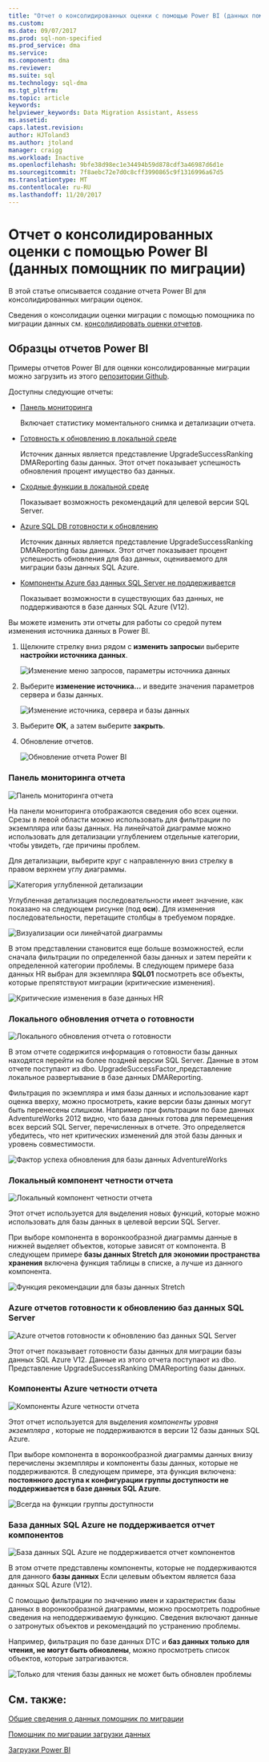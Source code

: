 ```yaml
---
title: "Отчет о консолидированных оценки с помощью Power BI (данных помощник миграции SQL Server) | Документы Microsoft"
ms.custom: 
ms.date: 09/07/2017
ms.prod: sql-non-specified
ms.prod_service: dma
ms.service: 
ms.component: dma
ms.reviewer: 
ms.suite: sql
ms.technology: sql-dma
ms.tgt_pltfrm: 
ms.topic: article
keywords: 
helpviewer_keywords: Data Migration Assistant, Assess
ms.assetid: 
caps.latest.revision: 
author: HJToland3
ms.author: jtoland
manager: craigg
ms.workload: Inactive
ms.openlocfilehash: 9bfe38d98ec1e34494b59d878cdf3a46987d6d1e
ms.sourcegitcommit: 7f8aebc72e7d0c8cff3990865c9f1316996a67d5
ms.translationtype: MT
ms.contentlocale: ru-RU
ms.lasthandoff: 11/20/2017
---
```

# <a name="report-on-your-consolidated-assessments-by-using-power-bi-data-migration-assistant"></a>Отчет о консолидированных оценки с помощью Power BI (данных помощник по миграции)

В этой статье описывается создание отчета Power BI для консолидированных миграции оценок.

Сведения о консолидации оценки миграции с помощью помощника по миграции данных см. [консолидировать оценки отчетов](../dma/dma-consolidatereports.md).

## <a name="sample-power-bi-reports"></a>Образцы отчетов Power BI

Примеры отчетов Power BI для оценки консолидированные миграции можно загрузить из этого [репозитории Github](https://github.com/Microsoft/sql-server-samples/tree/master/samples/features/data-migration-assistant).

Доступны следующие отчеты: 

- [Панель мониторинга](#dashboard--details)

  Включает статистику моментального снимка и детализации отчета.

- [Готовность к обновлению в локальной среде](#on-premises-upgrade-readiness--details)

  Источник данных является представление UpgradeSuccessRanking DMAReporting базы данных.  Этот отчет показывает успешность обновления процент имущество баз данных.

- [Сходные функции в локальной среде](#on-premise-feature-parity--details)

  Показывает возможность рекомендаций для целевой версии SQL Server.

- [Azure SQL DB готовности к обновлению](#azure-sql-db-upgrade-readiness--details)

  Источник данных является представление UpgradeSuccessRanking DMAReporting базы данных.  Этот отчет показывает процент успешность обновления для баз данных, оцениваемого для миграции базы данных SQL Azure.

- [Компоненты Azure баз данных SQL Server не поддерживается](#azure-sql-db-unsupported-features--details)

  Показывает возможности в существующих баз данных, не поддерживаются в базе данных SQL Azure (V12).

Вы можете изменить эти отчеты для работы со средой путем изменения источника данных в Power BI. 

1. Щелкните стрелку вниз рядом с **изменить запросы**и выберите **настройки источника данных**.

   ![Изменение меню запросов, параметры источника данных](../dma/media/DataSourceSettings.png)

1. Выберите **изменение источника...** и введите значения параметров сервера и базы данных.

   ![Изменение источника, сервера и базы данных](../dma/media/ChangeSource.png)

1. Выберите **ОК**, а затем выберите **закрыть**.

1. Обновление отчетов.

   ![Обновление отчета Power BI](../dma/media/RefreshReport.png)

### <a name="dashboard-report"></a>Панель мониторинга отчета

![Панель мониторинга отчета](../dma/media/DashboardReport.png)

На панели мониторинга отображаются сведения обо всех оценки. Срезы в левой области можно использовать для фильтрации по экземпляра или базы данных. На линейчатой диаграмме можно использовать для детализации углублением отдельные категории, чтобы увидеть, где причины проблем.

Для детализации, выберите круг с направленную вниз стрелку в правом верхнем углу диаграммы.

![Категория углубленной детализации](../dma/media/CategoryDrillDown.png)

Углубленная детализация последовательности имеет значение, как показано на следующем рисунке (под **оси**). Для изменения последовательности, перетащите столбцы в требуемом порядке.

![Визуализации оси линейчатой диаграммы](../dma/media/VisualizationsAxis.png)

В этом представлении становится еще больше возможностей, если сначала фильтрации по определенной базы данных и затем перейти к определенной категории проблемы. В следующем примере база данных HR выбран для экземпляра **SQL01** посмотреть все объекты, которые препятствуют миграции (критические изменения).

![Критические изменения в базе данных HR](../dma/media/BreakingChanges.png)

### <a name="on-premises-upgrade-readiness-report"></a>Локального обновления отчета о готовности

![Локального обновления отчета о готовности](../dma/media/OnPremisesUpgradeReadinessReport.png)

В этом отчете содержится информация о готовности базы данных находятся перейти на более поздней версии SQL Server. Данные в этом отчете поступают из dbo. UpgradeSuccessFactor\_представление локальное развертывание в базе данных DMAReporting.

Фильтрация по экземпляра и имя базы данных и использование карт оценка вверху, можно просмотреть, какие версии базы данных могут быть перенесены слишком. Например при фильтрации по базе данных AdventureWorks 2012 видно, что база данных готова для перемещения всех версий SQL Server, перечисленных в отчете. Это определяется убедитесь, что нет критических изменений для этой базы данных и уровень совместимости.

![Фактор успеха обновления для базы данных AdventureWorks](../dma/media/UpgradeSuccessFactor.png)

### <a name="on-premises-feature-parity-report"></a>Локальный компонент четности отчета

![Локальный компонент четности отчета](../dma/media/OnPremisesFeatureParityReport.png)

Этот отчет используется для выделения новых функций, которые можно использовать для базы данных в целевой версии SQL Server.

При выборе компонента в воронкообразной диаграммы данные в нижней выделяет объектов, которые зависят от компонента. В следующем примере **базы данных Stretch для экономии пространства хранения** включена функция таблицы в списке, а лучше из данного компонента.

![Функция рекомендации для базы данных Stretch](../dma/media/FeatureRecommend_StretchDatabase.png)

### <a name="azure-sql-db-upgrade-readiness-report"></a>Azure отчетов готовности к обновлению баз данных SQL Server

![Azure отчетов готовности к обновлению баз данных SQL Server](../dma/media/AzureSQLDBUpgradeReadinessReport.png)

Этот отчет показывает готовности базы данных для миграции базы данных SQL Azure V12. Данные из этого отчета поступают из dbo. Представление UpgradeSuccessRanking DMAReporting базы данных.

### <a name="azure-features-parity-report"></a>Компоненты Azure четности отчета

![Компоненты Azure четности отчета](../dma/media/AzureFeaturesParityReport.png)

Этот отчет используется для выделения *компоненты уровня экземпляра* , которые не поддерживаются в версии 12 базы данных SQL Azure.

При выборе компонента в воронкообразной диаграммы данных внизу перечислены экземпляры и компоненты базы данных, которые не поддерживаются. В следующем примере, эта функция включена: **постоянного доступа к конфигурации группы доступности не поддерживается в базе данных SQL Azure**.  

![Всегда на функции группы доступности](../dma/media/Feature_AlwaysOnAvailability.png)

 
### <a name="azure-sql-db-unsupported-features-report"></a>База данных SQL Azure не поддерживается отчет компонентов

![База данных SQL Azure не поддерживается отчет компонентов](../dma/media/AzureSQLDBUnsupportedFeaturesReport.png)

В этом отчете представлены компоненты, которые не поддерживаются для данного **базы данных** Если целевым объектом является база данных SQL Azure (V12).

С помощью фильтрации по значению имен и характеристик базы данных в воронкообразной диаграммы, можно просмотреть подробные сведения на неподдерживаемую функцию. Сведения включают данные о затронутых объектов и рекомендаций по устранению проблемы.

Например, фильтрация по базе данных DTC и **баз данных только для чтения, не могут быть обновлены**, можно просмотреть список объектов, которые затрагиваются.

![Только для чтения базы данных не может быть обновлен проблемы](../dma/media/ReadOnlyDatabases.png)

## <a name="see-also"></a>См. также:

[Общие сведения о данных помощник по миграции](../dma/dma-overview.md)

[Помощник по миграции загрузки данных](https://www.microsoft.com/download/details.aspx?id=53595)

[Загрузки Power BI](https://powerbi.microsoft.com/)
